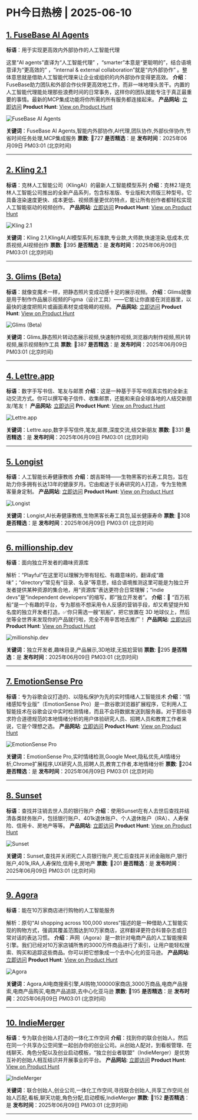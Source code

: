 # PH今日热榜 | 2025-06-10

## [1. FuseBase AI Agents](https://www.producthunt.com/posts/fusebase-ai-agents?utm_campaign=producthunt-api&utm_medium=api-v2&utm_source=Application%3A+dev+%28ID%3A+189358%29)
**标语**：用于实现更高效内外部协作的人工智能代理

这里“AI agents”直译为“人工智能代理” ，“smarter”本意是“更聪明的”，结合语境意译为“更高效的” ，“internal & external collaboration”就是“内外部协作” 。整体意思就是借助人工智能代理来让企业或组织的内外部协作变得更高效。
**介绍**：FuseBase助力团队和外部合作伙伴更高效地工作，而非一味地埋头苦干。内置的人工智能代理能处理那些浪费时间的日常事务，这样你的团队就能专注于真正最重要的事情。最新的MCP集成功能将你所需的所有服务都连接起来。
**产品网站**: [立即访问](https://www.producthunt.com/r/M3A6B5TDMELTSD?utm_campaign=producthunt-api&utm_medium=api-v2&utm_source=Application%3A+dev+%28ID%3A+189358%29)
**Product Hunt**: [View on Product Hunt](https://www.producthunt.com/posts/fusebase-ai-agents?utm_campaign=producthunt-api&utm_medium=api-v2&utm_source=Application%3A+dev+%28ID%3A+189358%29)

![FuseBase AI Agents](https://ph-files.imgix.net/3cd6fe26-acbf-4674-a289-172b61b1e556.jpeg?auto=format)

**关键词**：FuseBase AI Agents,智能内外部协作,AI代理,团队协作,外部伙伴协作,节省时间任务处理,MCP集成服务
**票数**: 🔺727
**是否精选**：是
**发布时间**：2025年06月09日 PM03:01 (北京时间)

---

## [2. Kling 2.1](https://www.producthunt.com/posts/kling-2-1?utm_campaign=producthunt-api&utm_medium=api-v2&utm_source=Application%3A+dev+%28ID%3A+189358%29)
**标语**：克林人工智能公司（KlingAI）的最新人工智能模型系列
**介绍**：克林2.1是克林人工智能公司推出的全新产品系列，包含标准版、专业版和大师版三种型号。它具备渲染速度更快、成本更低、视频质量更优的特点，能让所有创作者都轻松实现人工智能驱动的视频创作。
**产品网站**: [立即访问](https://www.producthunt.com/r/LWF53ED2CIVG2T?utm_campaign=producthunt-api&utm_medium=api-v2&utm_source=Application%3A+dev+%28ID%3A+189358%29)
**Product Hunt**: [View on Product Hunt](https://www.producthunt.com/posts/kling-2-1?utm_campaign=producthunt-api&utm_medium=api-v2&utm_source=Application%3A+dev+%28ID%3A+189358%29)

![Kling 2.1](https://ph-files.imgix.net/a4d6b682-379a-404b-b562-905adae55455.jpeg?auto=format)

**关键词**：Kling 2.1,KlingAI,AI模型系列,标准款,专业款,大师款,快速渲染,低成本,优质视频,AI视频创作
**票数**: 🔺395
**是否精选**：是
**发布时间**：2025年06月09日 PM03:01 (北京时间)

---

## [3. Glims  (Beta)](https://www.producthunt.com/posts/glims-beta?utm_campaign=producthunt-api&utm_medium=api-v2&utm_source=Application%3A+dev+%28ID%3A+189358%29)
**标语**：就像变魔术一样，把静态照片变成动感十足的展示视频。
**介绍**：Glims就像是用于制作作品展示视频的Figma（设计工具）——它能让你直接在浏览器里，以最快的速度把照片或画面素材变成吸睛的视频。
**产品网站**: [立即访问](https://www.producthunt.com/r/JR2LWLBYOQTRC6?utm_campaign=producthunt-api&utm_medium=api-v2&utm_source=Application%3A+dev+%28ID%3A+189358%29)
**Product Hunt**: [View on Product Hunt](https://www.producthunt.com/posts/glims-beta?utm_campaign=producthunt-api&utm_medium=api-v2&utm_source=Application%3A+dev+%28ID%3A+189358%29)

![Glims  (Beta)](https://ph-files.imgix.net/97b81674-68bd-4984-8120-acd749f75696.png?auto=format)

**关键词**：Glims,静态照片转动态展示视频,快速制作视频,浏览器内制作视频,照片转视频,展示视频制作工具
**票数**: 🔺387
**是否精选**：是
**发布时间**：2025年06月09日 PM03:01 (北京时间)

---

## [4. Lettre.app ](https://www.producthunt.com/posts/lettre-app-3?utm_campaign=producthunt-api&utm_medium=api-v2&utm_source=Application%3A+dev+%28ID%3A+189358%29)
**标语**：数字手写书信、笔友与邮票
**介绍**：这是一种基于手写书信真实性的全新主动交流方式。你可以撰写电子信件、收集邮票，还能和来自全球各地的人结交新朋友/笔友！
**产品网站**: [立即访问](https://www.producthunt.com/r/VZUJP2OUHK34ED?utm_campaign=producthunt-api&utm_medium=api-v2&utm_source=Application%3A+dev+%28ID%3A+189358%29)
**Product Hunt**: [View on Product Hunt](https://www.producthunt.com/posts/lettre-app-3?utm_campaign=producthunt-api&utm_medium=api-v2&utm_source=Application%3A+dev+%28ID%3A+189358%29)

![Lettre.app ](https://ph-files.imgix.net/e2a19b8f-5f80-459f-8a54-64fd071a1b4f.png?auto=format)

**关键词**：Lettre.app,数字手写信件,笔友,邮票,深度交流,结交新朋友
**票数**: 🔺331
**是否精选**：是
**发布时间**：2025年06月09日 PM03:01 (北京时间)

---

## [5. Longist](https://www.producthunt.com/posts/longist?utm_campaign=producthunt-api&utm_medium=api-v2&utm_source=Application%3A+dev+%28ID%3A+189358%29)
**标语**：人工智能长寿健康教练
**介绍**：朗吉斯特——生物黑客的长寿工具包，旨在助力你多拥有长达13年的健康岁月。它由痴迷于长寿研究的人打造，专为生物黑客量身定制。
**产品网站**: [立即访问](https://www.producthunt.com/r/YKQ3E3PYQNUR2D?utm_campaign=producthunt-api&utm_medium=api-v2&utm_source=Application%3A+dev+%28ID%3A+189358%29)
**Product Hunt**: [View on Product Hunt](https://www.producthunt.com/posts/longist?utm_campaign=producthunt-api&utm_medium=api-v2&utm_source=Application%3A+dev+%28ID%3A+189358%29)

![Longist](https://ph-files.imgix.net/f86ed7fd-5c92-4082-b598-501da42d0666.png?auto=format)

**关键词**：Longist,AI长寿健康教练,生物黑客长寿工具包,延长健康寿命
**票数**: 🔺308
**是否精选**：是
**发布时间**：2025年06月09日 PM03:01 (北京时间)

---

## [6. millionship.dev](https://www.producthunt.com/posts/millionship-dev?utm_campaign=producthunt-api&utm_medium=api-v2&utm_source=Application%3A+dev+%28ID%3A+189358%29)
**标语**：面向独立开发者的趣味资源库

解析：“Playful”在这里可以理解为带有轻松、有趣意味的，翻译成“趣味”；“directory”常见有“目录、名录”等意思，结合语境推测这里可能是为独立开发者提供某种资源的集合地，用“资源库”表达更符合日常理解；“indie devs”是“independent developers”的缩写，即“独立开发者”。
**介绍**：🚢 “百万航船”是一个有趣的平台，专为那些不想采用令人反感的营销手段，却又希望提升知名度的独立开发者打造。✅你只需选一艘“航船”，把它放置在 3D 地球仪上，然后坐等全世界来发现你的产品就行啦，完全不用辛苦地去推广！
**产品网站**: [立即访问](https://www.producthunt.com/r/GU3DF23DFSK4YN?utm_campaign=producthunt-api&utm_medium=api-v2&utm_source=Application%3A+dev+%28ID%3A+189358%29)
**Product Hunt**: [View on Product Hunt](https://www.producthunt.com/posts/millionship-dev?utm_campaign=producthunt-api&utm_medium=api-v2&utm_source=Application%3A+dev+%28ID%3A+189358%29)

![millionship.dev](https://ph-files.imgix.net/cff0e829-c598-4c4e-98ab-0c151bee2ffe.jpeg?auto=format)

**关键词**：独立开发者,趣味目录,产品展示,3D地球,无尴尬营销
**票数**: 🔺295
**是否精选**：是
**发布时间**：2025年06月09日 PM03:01 (北京时间)

---

## [7. EmotionSense Pro](https://www.producthunt.com/posts/emotionsense-pro?utm_campaign=producthunt-api&utm_medium=api-v2&utm_source=Application%3A+dev+%28ID%3A+189358%29)
**标语**：专为谷歌会议打造的、以隐私保护为先的实时情绪人工智能技术
**介绍**：“情绪感知专业版”（EmotionSense Pro）是一款谷歌浏览器扩展程序，它利用人工智能技术在谷歌会议中实时检测情绪，而且不会将数据发送到服务器。对于那些寻求符合道德规范的本地情绪分析的用户体验研究人员、招聘人员和教育工作者来说，它是个理想之选。
**产品网站**: [立即访问](https://www.producthunt.com/r/6HRH6V7CQJ4J2B?utm_campaign=producthunt-api&utm_medium=api-v2&utm_source=Application%3A+dev+%28ID%3A+189358%29)
**Product Hunt**: [View on Product Hunt](https://www.producthunt.com/posts/emotionsense-pro?utm_campaign=producthunt-api&utm_medium=api-v2&utm_source=Application%3A+dev+%28ID%3A+189358%29)

![EmotionSense Pro](https://ph-files.imgix.net/fc6ca2c1-fc1e-4472-8699-5e1f0d6d5b4e.png?auto=format)

**关键词**：EmotionSense Pro,实时情绪检测,Google Meet,隐私优先,AI情绪分析,Chrome扩展程序,UX研究人员,招聘人员,教育工作者,本地情绪分析
**票数**: 🔺204
**是否精选**：是
**发布时间**：2025年06月09日 PM03:01 (北京时间)

---

## [8. Sunset](https://www.producthunt.com/posts/sunset-4?utm_campaign=producthunt-api&utm_medium=api-v2&utm_source=Application%3A+dev+%28ID%3A+189358%29)
**标语**：查找并注销去世人员的银行账户
**介绍**：使用Sunset在有人去世后查找并结清各类财务账户，包括银行账户、401k退休账户、个人退休账户（IRA）、人寿保险、信用卡、房地产等等。
**产品网站**: [立即访问](https://www.producthunt.com/r/EXYL4WTP5JKCLG?utm_campaign=producthunt-api&utm_medium=api-v2&utm_source=Application%3A+dev+%28ID%3A+189358%29)
**Product Hunt**: [View on Product Hunt](https://www.producthunt.com/posts/sunset-4?utm_campaign=producthunt-api&utm_medium=api-v2&utm_source=Application%3A+dev+%28ID%3A+189358%29)

![Sunset](https://ph-files.imgix.net/102918f2-31e4-4d72-a725-884d48eee777.jpeg?auto=format)

**关键词**：Sunset,查找并关闭死亡人员银行账户,死亡后查找并关闭金融账户,银行账户,401k,IRA,人寿保险,信用卡,房地产
**票数**: 🔺201
**是否精选**：是
**发布时间**：2025年06月09日 PM03:01 (北京时间)

---

## [9. Agora](https://www.producthunt.com/posts/agora-42603ac5-3a77-4817-85eb-0d1f8b8cb96b?utm_campaign=producthunt-api&utm_medium=api-v2&utm_source=Application%3A+dev+%28ID%3A+189358%29)
**标语**：能在10万家商店进行购物的人工智能服务

解析：原句“AI shopping across 100,000 stores”描述的是一种借助人工智能实现的购物方式，强调其覆盖范围达到10万家商店，这样翻译更符合科普杂志或日常对话的表达习惯。
**介绍**：声网（Agora）是一款针对电商产品的人工智能搜索引擎。我们已经对10万家店铺所售的3000万件商品进行了索引，让用户能轻松搜索、购买和追踪这些商品。你可以把它想象成一个去中心化的亚马逊。
**产品网站**: [立即访问](https://www.producthunt.com/r/LZPW42A27HEEAU?utm_campaign=producthunt-api&utm_medium=api-v2&utm_source=Application%3A+dev+%28ID%3A+189358%29)
**Product Hunt**: [View on Product Hunt](https://www.producthunt.com/posts/agora-42603ac5-3a77-4817-85eb-0d1f8b8cb96b?utm_campaign=producthunt-api&utm_medium=api-v2&utm_source=Application%3A+dev+%28ID%3A+189358%29)

![Agora](https://ph-files.imgix.net/cea99533-b973-4bfe-83f0-068ca007cf58.png?auto=format)

**关键词**：Agora,AI电商搜索引擎,AI购物,100000家商店,3000万商品,电商产品搜索,电商产品购买,电商产品追踪,去中心化亚马逊
**票数**: 🔺195
**是否精选**：是
**发布时间**：2025年06月09日 PM03:01 (北京时间)

---

## [10. IndieMerger](https://www.producthunt.com/posts/indiemerger-4?utm_campaign=producthunt-api&utm_medium=api-v2&utm_source=Application%3A+dev+%28ID%3A+189358%29)
**标语**：专为联合创始人打造的一体化工作空间
**介绍**：找到你的联合创始人，然后在同一个共享办公空间里一起创办你的创业公司。从创始人配对，到看板管理、在线聊天、角色分配以及创业启动模板，“独立创业者联盟”（IndieMerger）是优势互补的创始人相互结识并开展事业的平台。
**产品网站**: [立即访问](https://www.producthunt.com/r/F7PPE5CHFV45T4?utm_campaign=producthunt-api&utm_medium=api-v2&utm_source=Application%3A+dev+%28ID%3A+189358%29)
**Product Hunt**: [View on Product Hunt](https://www.producthunt.com/posts/indiemerger-4?utm_campaign=producthunt-api&utm_medium=api-v2&utm_source=Application%3A+dev+%28ID%3A+189358%29)

![IndieMerger](https://ph-files.imgix.net/0382de3d-c0bb-4664-9767-4a5b56400445.png?auto=format)

**关键词**：联合创始人,创业公司,一体化工作空间,寻找联合创始人,共享工作空间,创始人匹配,看板,聊天功能,角色分配,启动模板,IndieMerger
**票数**: 🔺152
**是否精选**：是
**发布时间**：2025年06月09日 PM03:01 (北京时间)

---

